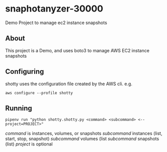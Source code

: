 # snaphotanyzer-30000

Demo Project to manage ec2 instance snapshots

## About

This project is a Demo, and uses boto3 to manage AWS EC2 instance snapshots

## Configuring

shotty uses the configuration file created by the AWS cli.  e.g.

`aws configure --profile shotty`

## Running

`pipenv run "python shotty.shotty.py <command> <subcommand> <--project=PROJECT>"`

*command* is instances, volumes, or snapshots
*subcommand* instances (list, start, stop, snapshot)
*subcommand* volumes (list
*subcommand* snapshots (list)
*project* is optional
